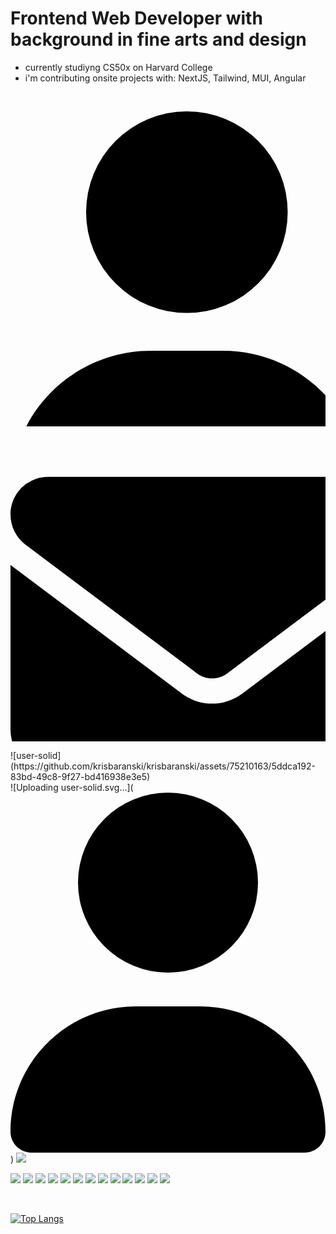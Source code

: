 # Frontend Web Developer with background in fine arts and design

- currently studiyng CS50x on Harvard College
- i'm contributing onsite projects with: NextJS, Tailwind, MUI, Angular

<br/>

<p align="left">
<a href="https://krisbaranski.com">
 <svg xmlns="http://www.w3.org/2000/svg" viewBox="0 0 400 400"><!--!Font Awesome Free 6.5.2 by @fontawesome - https://fontawesome.com License - https://fontawesome.com/license/free Copyright 2024 Fonticons, Inc.--><path d="M224 256A128 128 0 1 0 224 0a128 128 0 1 0 0 256zm-45.7 48C79.8 304 0 383.8 0 482.3C0 498.7 13.3 512 29.7 512H418.3c16.4 0 29.7-13.3 29.7-29.7C448 383.8 368.2 304 269.7 304H178.3z"/></svg>
</a>
<a mailto:"mail@krisbaranski.com">
  <svg xmlns="http://www.w3.org/2000/svg" viewBox="0 0 400 400"><!--!Font Awesome Free 6.5.2 by @fontawesome - https://fontawesome.com License - https://fontawesome.com/license/free Copyright 2024 Fonticons, Inc.--><path d="M48 64C21.5 64 0 85.5 0 112c0 15.1 7.1 29.3 19.2 38.4L236.8 313.6c11.4 8.5 27 8.5 38.4 0L492.8 150.4c12.1-9.1 19.2-23.3 19.2-38.4c0-26.5-21.5-48-48-48H48zM0 176V384c0 35.3 28.7 64 64 64H448c35.3 0 64-28.7 64-64V176L294.4 339.2c-22.8 17.1-54 17.1-76.8 0L0 176z"/></svg>
</a>
</p>
![user-solid](https://github.com/krisbaranski/krisbaranski/assets/75210163/5ddca192-83bd-49c8-9f27-bd416938e3e5)
<br/>
![Uploading user-solid.svg…](<svg xmlns="http://www.w3.org/2000/svg" viewBox="0 0 448 512"><!--!Font Awesome Free 6.5.2 by @fontawesome - https://fontawesome.com License - https://fontawesome.com/license/free Copyright 2024 Fonticons, Inc.--><path d="M224 256A128 128 0 1 0 224 0a128 128 0 1 0 0 256zm-45.7 48C79.8 304 0 383.8 0 482.3C0 498.7 13.3 512 29.7 512H418.3c16.4 0 29.7-13.3 29.7-29.7C448 383.8 368.2 304 269.7 304H178.3z"/></svg>)

  <img src="[https://skillicons.dev/icons?i=js](https://github.com/FortAwesome/Font-Awesome/blob/6.x/svgs/solid/envelope.svg)" />
  
<p align="left">
  <img src="https://skillicons.dev/icons?i=js" />
  <img src="https://skillicons.dev/icons?i=ts" />
  <img src="https://skillicons.dev/icons?i=python" />
  <img src="https://skillicons.dev/icons?i=react" />
  <img src="https://skillicons.dev/icons?i=nextjs" />
  <img src="https://skillicons.dev/icons?i=angular" />
  <img src="https://skillicons.dev/icons?i=flask" />
  <img src="https://skillicons.dev/icons?i=html" />
  <img src="https://skillicons.dev/icons?i=css" />
  <img src="https://skillicons.dev/icons?i=tailwind" />
  <img src="https://skillicons.dev/icons?i=materialui" />
  <img src="https://skillicons.dev/icons?i=git" />
  <img src="https://skillicons.dev/icons?i=sqlite" />
</p>

<br/>

<p align="left">
  
[![Top Langs](https://github-readme-stats.vercel.app/api/top-langs/?username=krisbaranski&layout=compact&theme=nord)](https://github.com/krisbaranski/github-readme-stats)

</p>

